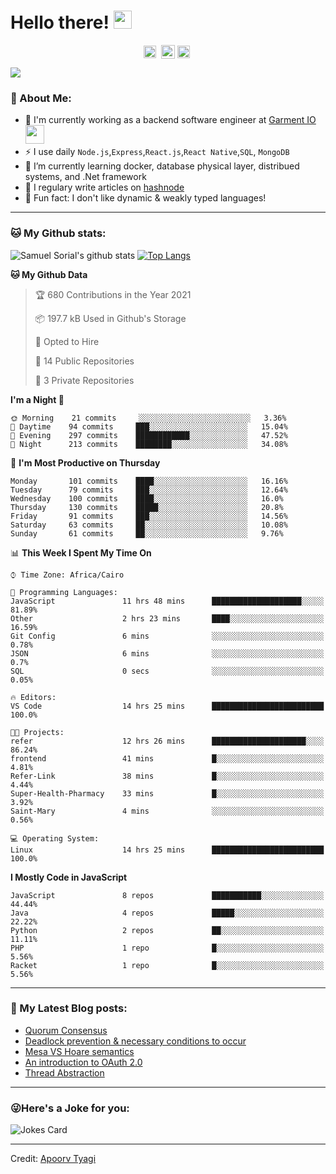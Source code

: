 # Hello there! <img src="https://github.com/TheDudeThatCode/TheDudeThatCode/blob/master/Assets/Hi.gif" width="29px">
<p align="center">
<a href="https://www.linkedin.com/in/samuel-sorial/" target="blank"><img align="center" src="https://cdn.jsdelivr.net/npm/simple-icons@3.0.1/icons/linkedin.svg" alt="samuel_linkedin" height="20" width="20" /></a>&nbsp;
<a href="https://stackoverflow.com/users/13089670/samuel-sorial"><img align="center" alt="Samuel Sorial stack over flow" width="22px" src="https://cdn.jsdelivr.net/npm/simple-icons@3.0.1/icons/stackoverflow.svg" /></a>
<a href="https://twitter.com/samolaaaa" target="blank"><img align="center" src="https://cdn.jsdelivr.net/npm/simple-icons@3.0.1/icons/twitter.svg" alt="samuel_twitter" height="20" width="20" /></a>&nbsp;
</p>


![](https://camo.githubusercontent.com/992babdffd8c74a1502de375fbdf7e4d54773242/68747470733a2f2f6d656469612e67697068792e636f6d2f6d656469612f53576f536b4e36447854737a71494b4571762f67697068792e676966)

### 🤵 About Me:
- 🏦 I'm currently working as a backend software engineer at [Garment IO](https://garment.io)
      <img src="https://media.giphy.com/media/WUlplcMpOCEmTGBtBW/giphy.gif" width="30">
- ⚡ I use daily ```Node.js```,```Express```,```React.js```,```React Native```,```SQL```, ```MongoDB```
- 🌱 I’m currently learning docker, database physical layer, distribued systems, and .Net framework
- 📝 I regulary write articles on [hashnode](https://samuelsorial.tech/)
- 🤔 Fun fact: I don't like dynamic & weakly typed languages!

---
### 🐱 My Github stats:
![Samuel Sorial's github stats](https://github-readme-stats.vercel.app/api?username=samuel-sorial&show_icons=true&title_color=ffc857&icon_color=8ac926&text_color=daf7dc&bg_color=151515&hide=["stars"])
[![Top Langs](https://github-readme-stats.vercel.app/api/top-langs/?username=samuel-sorial&layout=compact&text_color=daf7dc&bg_color=151515)](https://github.com/anuraghazra/github-readme-stats)

<!--START_SECTION:waka-->
**🐱 My Github Data** 

> 🏆 680 Contributions in the Year 2021
 > 
> 📦 197.7 kB Used in Github's Storage 
 > 
> 💼 Opted to Hire
 > 
> 📜 14 Public Repositories 
 > 
> 🔑 3 Private Repositories  
 > 
**I'm a Night 🦉** 

```text
🌞 Morning    21 commits     ░░░░░░░░░░░░░░░░░░░░░░░░░   3.36% 
🌆 Daytime    94 commits     ███░░░░░░░░░░░░░░░░░░░░░░   15.04% 
🌃 Evening    297 commits    ████████████░░░░░░░░░░░░░   47.52% 
🌙 Night      213 commits    ████████░░░░░░░░░░░░░░░░░   34.08%

```
📅 **I'm Most Productive on Thursday** 

```text
Monday       101 commits    ████░░░░░░░░░░░░░░░░░░░░░   16.16% 
Tuesday      79 commits     ███░░░░░░░░░░░░░░░░░░░░░░   12.64% 
Wednesday    100 commits    ████░░░░░░░░░░░░░░░░░░░░░   16.0% 
Thursday     130 commits    █████░░░░░░░░░░░░░░░░░░░░   20.8% 
Friday       91 commits     ███░░░░░░░░░░░░░░░░░░░░░░   14.56% 
Saturday     63 commits     ██░░░░░░░░░░░░░░░░░░░░░░░   10.08% 
Sunday       61 commits     ██░░░░░░░░░░░░░░░░░░░░░░░   9.76%

```


📊 **This Week I Spent My Time On** 

```text
⌚︎ Time Zone: Africa/Cairo

💬 Programming Languages: 
JavaScript               11 hrs 48 mins      ████████████████████░░░░░   81.89% 
Other                    2 hrs 23 mins       ████░░░░░░░░░░░░░░░░░░░░░   16.59% 
Git Config               6 mins              ░░░░░░░░░░░░░░░░░░░░░░░░░   0.78% 
JSON                     6 mins              ░░░░░░░░░░░░░░░░░░░░░░░░░   0.7% 
SQL                      0 secs              ░░░░░░░░░░░░░░░░░░░░░░░░░   0.05%

🔥 Editors: 
VS Code                  14 hrs 25 mins      █████████████████████████   100.0%

🐱‍💻 Projects: 
refer                    12 hrs 26 mins      █████████████████████░░░░   86.24% 
frontend                 41 mins             █░░░░░░░░░░░░░░░░░░░░░░░░   4.81% 
Refer-Link               38 mins             █░░░░░░░░░░░░░░░░░░░░░░░░   4.44% 
Super-Health-Pharmacy    33 mins             █░░░░░░░░░░░░░░░░░░░░░░░░   3.92% 
Saint-Mary               4 mins              ░░░░░░░░░░░░░░░░░░░░░░░░░   0.56%

💻 Operating System: 
Linux                    14 hrs 25 mins      █████████████████████████   100.0%

```

**I Mostly Code in JavaScript** 

```text
JavaScript               8 repos             ███████████░░░░░░░░░░░░░░   44.44% 
Java                     4 repos             █████░░░░░░░░░░░░░░░░░░░░   22.22% 
Python                   2 repos             ██░░░░░░░░░░░░░░░░░░░░░░░   11.11% 
PHP                      1 repo              █░░░░░░░░░░░░░░░░░░░░░░░░   5.56% 
Racket                   1 repo              █░░░░░░░░░░░░░░░░░░░░░░░░   5.56%

```



<!--END_SECTION:waka-->

---

### 📕 My Latest Blog posts:
<!-- BLOG-POST-LIST:START -->
- [Quorum Consensus](https://samuelsorial.tech/quorum-consensus)
- [Deadlock prevention & necessary conditions to occur](https://samuelsorial.tech/deadlock-prevention-and-necessary-conditions-to-occur)
- [Mesa VS Hoare semantics](https://samuelsorial.tech/mesa-vs-hoare-semantics)
- [An introduction to OAuth 2.0](https://samuelsorial.tech/an-introduction-to-oauth-20)
- [Thread Abstraction](https://samuelsorial.tech/thread-abstraction)
<!-- BLOG-POST-LIST:END -->
---

### 😜Here's a Joke for you:
<img src="https://readme-jokes.vercel.app/api" alt="Jokes Card" />

----

Credit: [Apoorv Tyagi](https://github.com/ApoorvTyagi)

